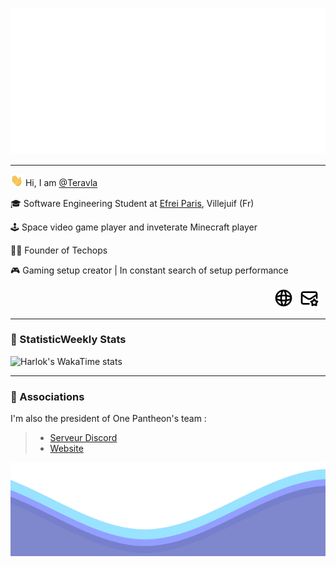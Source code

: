 ![Metrics](https://github.com/Teravla/Teravla/raw/main/metrics.classic.svg)

________

<p>   <img src="./resources/hi.gif" width="20"> Hi, I am  <a href="https://github.com/Teravla">@Teravla</a></p>

<p>   🎓 Software Engineering Student at <a href="https://www.efrei.fr/">Efrei Paris</a>, Villejuif (Fr)</p>

<p>   🕹️ Space video game player and inveterate Minecraft player</p>

<p>   👨‍💼 Founder of Techops</p>

<p>   🎮 Gaming setup creator | In constant search of setup performance</p>

<p align="right">
    <a href="https://www.techops.tf"><img src="./resources/website.svg" alt="Website" style="width: 32px; height: 32px; margin-right: 5px;"/></a>
    <a href="mailto:github.contact@techops.tf"><img src="./resources/mail.svg" alt="Email" style="width: 32px; height: 32px; margin-right: 10px;"/></a>
</p>


________

### 📅 StatisticWeekly Stats

<!-- <img src="https://github-readme-stats.vercel.app/api/wakatime?username=jiveoff&api_domain=waka.jiveoff.fr&bg_color=1A202C&title_color=2F855A&icon_color=2F855A&text_color=ffffff&custom_title=Wakapi%20Week%20Stats&layout=compact"> -->

![Harlok's WakaTime stats](https://github-readme-stats.vercel.app/api/wakatime?username=teravla&bg_color=1A202C&title_color=2F855A&icon_color=2F855A&text_color=ffffff&custom_title=Wakapi%20Week%20Stats&layout=compact)


________

### 🤝 Associations

I'm also the president of One Pantheon's team : 

> - [Serveur Discord](https://discord.gg/rnQfXBnDZX)
> - [Website](https://onepantheon.fr)





<img src="./resources/waves.svg" width="100%" height="150">